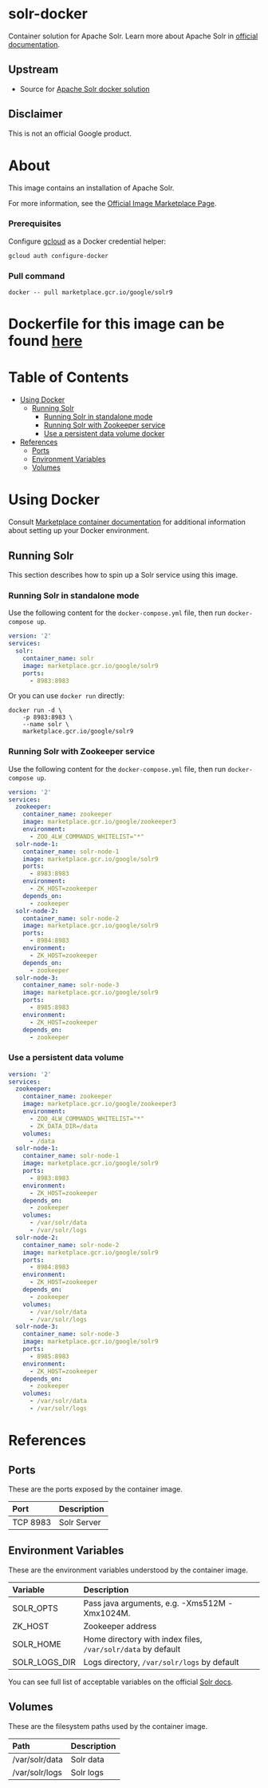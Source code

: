 # solr-docker

Container solution for Apache Solr.
Learn more about Apache Solr in [official documentation](https://solr.apache.org/guide/solr/latest/index.html).

## Upstream

- Source for [Apache Solr docker solution](https://github.com/docker-solr/docker-solr/)

## Disclaimer

This is not an official Google product.

# <a name="about"></a>About

This image contains an installation of Apache Solr.

For more information, see the
[Official Image Marketplace Page](https://console.cloud.google.com/marketplace/details/google/solr).

### Prerequisites

Configure [gcloud](https://cloud.google.com/sdk/gcloud/) as a Docker credential helper:

```shell
gcloud auth configure-docker
```
### Pull command

```shell
docker -- pull marketplace.gcr.io/google/solr9
```
Dockerfile for this image can be found [here](https://github.com/GoogleCloudPlatform/click-to-deploy/tree/master/docker/solr/9/debian11/9.1/)
=======

# <a name="table-of-contents"></a>Table of Contents
* [Using Docker](#using-docker)
  * [Running Solr](#running-solr-docker)
    * [Running Solr in standalone mode](#Running-Solr-in-standalone-mode)
    * [Running Solr with Zookeeper service](#Running-Solr-with-Zookeeper-service)
    * [Use a persistent data volume docker](#Use-a-persistent-data-volume)
* [References](#references)
  * [Ports](#references-ports)
  * [Environment Variables](#references-environment-variables)
  * [Volumes](#references-volumes)

# <a name="using-docker"></a>Using Docker

Consult [Marketplace container documentation](https://cloud.google.com/marketplace/docs/container-images)
for additional information about setting up your Docker environment.

## <a name="running-solr-docker"></a>Running Solr

This section describes how to spin up a Solr service using this image.


### <a name="Running-Solr-in-standalone-mode"></a>Running Solr in standalone mode

Use the following content for the `docker-compose.yml` file, then run `docker-compose up`.

```yaml
version: '2'
services:
  solr:
    container_name: solr
    image: marketplace.gcr.io/google/solr9
    ports:
      - 8983:8983
```

Or you can use `docker run` directly:

```shell
docker run -d \
    -p 8983:8983 \
    --name solr \
    marketplace.gcr.io/google/solr9
```

### <a name="Runnung-Solr-with-Zookeeper-service"></a>Running Solr with Zookeeper service

Use the following content for the `docker-compose.yml` file, then run `docker-compose up`.

```yaml
version: '2'
services:
  zookeeper:
    container_name: zookeeper
    image: marketplace.gcr.io/google/zookeeper3
    environment:
      - ZOO_4LW_COMMANDS_WHITELIST="*"
  solr-node-1:
    container_name: solr-node-1
    image: marketplace.gcr.io/google/solr9
    ports:
      - 8983:8983
    environment:
      - ZK_HOST=zookeeper
    depends_on:
      - zookeeper
  solr-node-2:
    container_name: solr-node-2
    image: marketplace.gcr.io/google/solr9
    ports:
      - 8984:8983
    environment:
      - ZK_HOST=zookeeper
    depends_on:
      - zookeeper
  solr-node-3:
    container_name: solr-node-3
    image: marketplace.gcr.io/google/solr9
    ports:
      - 8985:8983
    environment:
      - ZK_HOST=zookeeper
    depends_on:
      - zookeeper
```

### <a name="use-a-persistent-data-volume-docker"></a>Use a persistent data volume

```yaml
version: '2'
services:
  zookeeper:
    container_name: zookeeper
    image: marketplace.gcr.io/google/zookeeper3
    environment:
      - ZOO_4LW_COMMANDS_WHITELIST="*"
      - ZK_DATA_DIR=/data
    volumes:
      - /data
  solr-node-1:
    container_name: solr-node-1
    image: marketplace.gcr.io/google/solr9
    ports:
      - 8983:8983
    environment:
      - ZK_HOST=zookeeper
    depends_on:
      - zookeeper
    volumes:
      - /var/solr/data
      - /var/solr/logs
  solr-node-2:
    container_name: solr-node-2
    image: marketplace.gcr.io/google/solr9
    ports:
      - 8984:8983
    environment:
      - ZK_HOST=zookeeper
    depends_on:
      - zookeeper
    volumes:
      - /var/solr/data
      - /var/solr/logs
  solr-node-3:
    container_name: solr-node-3
    image: marketplace.gcr.io/google/solr9
    ports:
      - 8985:8983
    environment:
      - ZK_HOST=zookeeper
    depends_on:
      - zookeeper
    volumes:
      - /var/solr/data
      - /var/solr/logs
```

# <a name="references"></a>References

## <a name="references-ports"></a>Ports

These are the ports exposed by the container image.

| **Port** | **Description** |
| :------- | :-------------- |
| TCP 8983 | Solr Server     |

## <a name="references-environment-variables"></a>Environment Variables

These are the environment variables understood by the container image.

| **Variable**  | **Description**                                              |
| :------------ | :----------------------------------------------------------- |
| SOLR_OPTS     | Pass java arguments, e.g. -Xms512M -Xmx1024M.                |
| ZK_HOST       | Zookeeper address                                            |
| SOLR_HOME     | Home directory with index files, `/var/solr/data` by default |
| SOLR_LOGS_DIR | Logs directory, `/var/solr/logs` by default                  |

You can see full list of acceptable variables on the official [Solr docs](https://solr.apache.org/guide/8_11/taking-solr-to-production.html). 

## <a name="references-volumes"></a>Volumes

These are the filesystem paths used by the container image.

| **Path**       | **Description** |
| :------------- | :-------------- |
| /var/solr/data | Solr data       |
| /var/solr/logs | Solr logs       |

